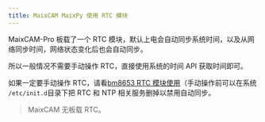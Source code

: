 ```yaml
---
title: MaixCAM MaixPy 使用 RTC 模块
---
```



MaixCAM-Pro 板载了一个 RTC 模块，默认上电会自动同步系统时间，以及从网络同步时间，网络状态变化后也会自动同步。

所以一般情况不需要手动操作 RTC，直接使用系统的时间 API 获取时间即可。

如果一定要手动操作 RTC，请看[bm8653 RTC 模块使用](./bm8653.md)（手动操作前可以在系统 `/etc/init.d`目录下把 RTC 和 NTP 相关服务删掉以禁用自动同步。

> MaixCAM 无板载 RTC。

